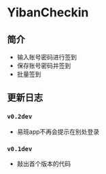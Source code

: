# YibanCheckin

## 简介
* 输入账号密码进行签到
* 保存账号密码并签到
* 批量签到

## 更新日志

### `v0.2dev`
* 易班app不再会提示在别处登录

### `v0.1dev`
* 敲出首个版本的代码
